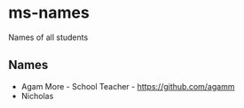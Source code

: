 # ms-names
Names of all students


## Names
- Agam More - School Teacher - https://github.com/agamm
- Nicholas 
